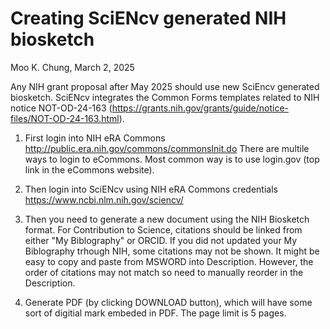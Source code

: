 # Creating SciENcv generated NIH biosketch 
Moo K. Chung, March 2, 2025

Any NIH grant proposal after May 2025 should use new SciEncv generated biosketch. SciENcv integrates the Common Forms templates related to NIH notice NOT-OD-24-163 (https://grants.nih.gov/grants/guide/notice-files/NOT-OD-24-163.html). 

1) First login into NIH eRA Commons http://public.era.nih.gov/commons/commonsInit.do
There are multile ways to login to eCommons. Most common way is to use login.gov (top link in the eCommons website). 

2) Then login into SciENcv using NIH eRA Commons credentials
https://www.ncbi.nlm.nih.gov/sciencv/

3) Then you need to generate a new document using the NIH Biosketch format. 
For Contribution to Science, citations should be linked from either "My Biblography" or ORCID.
If you did not updated your My Biblography trhough NIH, some citations may not be shown.
It might be easy to copy and paste from MSWORD into Description. However, the order of citations
may not match so need to manually reorder in the Description. 

5) Generate PDF (by clicking DOWNLOAD button), which will have some sort of digitial mark embeded in PDF.
The page limit is 5 pages.



